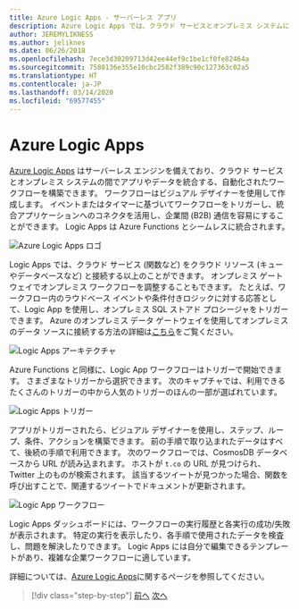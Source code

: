 ```yaml
---
title: Azure Logic Apps - サーバーレス アプリ
description: Azure Logic Apps では、クラウド サービスとオンプレミス システムにまたがったアプリとデータを統合する、自動化されたスケーラブルなワークフローを構築できます。
author: JEREMYLIKNESS
ms.author: jeliknes
ms.date: 06/26/2018
ms.openlocfilehash: 7ece3d30209713d42ee44ef9c1be1cf0fe82464a
ms.sourcegitcommit: 7588136e355e10cbc2582f389c90c127363c02a5
ms.translationtype: HT
ms.contentlocale: ja-JP
ms.lasthandoff: 03/14/2020
ms.locfileid: "69577455"
---
```

# <a name="azure-logic-apps"></a>Azure Logic Apps

[Azure Logic Apps](https://docs.microsoft.com/azure/logic-apps) はサーバーレス エンジンを備えており、クラウド サービスとオンプレミス システムの間でアプリやデータを統合する、自動化されたワークフローを構築できます。 ワークフローはビジュアル デザイナーを使用して作成します。 イベントまたはタイマーに基づいてワークフローをトリガーし、統合アプリケーションへのコネクタを活用し、企業間 (B2B) 通信を容易にすることができます。 Logic Apps は Azure Functions とシームレスに統合されます。

![Azure Logic Apps ロゴ](./media/logic-apps-logo.png)

Logic Apps では、クラウド サービス (関数など) をクラウド リソース (キューやデータベースなど) と接続する以上のことができます。 オンプレミス ゲートウェイでオンプレミス ワークフローを調整することもできます。 たとえば、ワークフロー内のラウドベース イベントや条件付きロジックに対する応答として、Logic App を使用し、オンプレミス SQL ストアド プロシージャをトリガーできます。 Azure のオンプレミス データ ゲートウェイを使用してオンプレミスのデータ ソースに接続する方法の詳細は[こちら](https://docs.microsoft.com/azure/analysis-services/analysis-services-gateway)をご覧ください。

![Logic Apps アーキテクチャ](./media/logic-apps-architecture.png)

Azure Functions と同様に、Logic App ワークフローはトリガーで開始できます。 さまざまなトリガーから選択できます。 次のキャプチャでは、利用できるたくさんのトリガーの中から人気のトリガーのほんの一部が選ばれています。

![Logic Apps トリガー](./media/logic-app-triggers.png)

アプリがトリガーされたら、ビジュアル デザイナーを使用し、ステップ、ループ、条件、アクションを構築できます。 前の手順で取り込まれたデータはすべて、後続の手順で利用できます。 次のワークフローでは、CosmosDB データベースから URL が読み込まれます。 ホストが `t.co` の URL が見つけられ、Twitter 上のものが検索されます。 該当するツイートが見つかった場合、関数を呼び出すことで、関連するツイートでドキュメントが更新されます。

![Logic App ワークフロー](./media/logic-app-workflow.png)

Logic Apps ダッシュボードには、ワークフローの実行履歴と各実行の成功/失敗が表示されます。 特定の実行を表示したり、各手順で使用されたデータを検査し、問題を解決したりできます。 Logic Apps には自分で編集できるテンプレートがあり、複雑な企業ワークフローに適しています。

詳細については、[Azure Logic Apps](https://docs.microsoft.com/azure/logic-apps)に関するページを参照してください。

>[!div class="step-by-step"]
>[前へ](application-insights.md)
>[次へ](event-grid.md)
